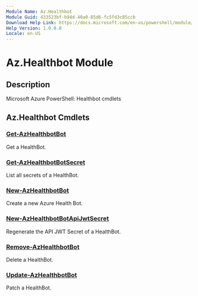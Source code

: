 ```yaml
---
Module Name: Az.Healthbot
Module Guid: 433523bf-b94d-40a0-85d6-fc5fd3c85ccb
Download Help Link: https://docs.microsoft.com/en-us/powershell/module/az.healthbot
Help Version: 1.0.0.0
Locale: en-US
---
```


# Az.Healthbot Module
## Description
Microsoft Azure PowerShell: Healthbot cmdlets

## Az.Healthbot Cmdlets
### [Get-AzHealthbotBot](Get-AzHealthbotBot.md)
Get a HealthBot.

### [Get-AzHealthbotBotSecret](Get-AzHealthbotBotSecret.md)
List all secrets of a HealthBot.

### [New-AzHealthbotBot](New-AzHealthbotBot.md)
Create a new Azure Health Bot.

### [New-AzHealthbotBotApiJwtSecret](New-AzHealthbotBotApiJwtSecret.md)
Regenerate the API JWT Secret of a HealthBot.

### [Remove-AzHealthbotBot](Remove-AzHealthbotBot.md)
Delete a HealthBot.

### [Update-AzHealthbotBot](Update-AzHealthbotBot.md)
Patch a HealthBot.

